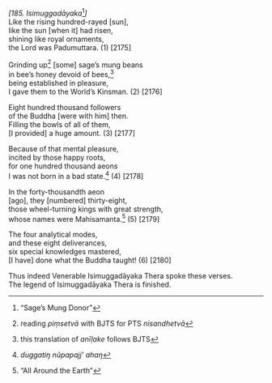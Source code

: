 *\[185. Isimuggadāyaka*[^1]*\]*  
Like the rising hundred-rayed \[sun\],  
like the sun \[when it\] had risen,  
shining like royal ornaments,  
the Lord was Padumuttara. (1) \[2175\]

Grinding up[^2] \[some\] sage’s mung beans  
in bee’s honey devoid of bees,[^3]  
being established in pleasure,  
I gave them to the World’s Kinsman. (2) \[2176\]

Eight hundred thousand followers  
of the Buddha \[were with him\] then.  
Filling the bowls of all of them,  
\[I provided\] a huge amount. (3) \[2177\]

Because of that mental pleasure,  
incited by those happy roots,  
for one hundred thousand aeons  
I was not born in a bad state.[^4] (4) \[2178\]

In the forty-thousandth aeon  
\[ago\], they \[numbered\] thirty-eight,  
those wheel-turning kings with great strength,  
whose names were Mahisamanta.[^5] (5) \[2179\]

The four analytical modes,  
and these eight deliverances,  
six special knowledges mastered,  
\[I have\] done what the Buddha taught! (6) \[2180\]

Thus indeed Venerable Isimuggadāyaka Thera spoke these verses.  
The legend of Isimuggadāyaka Thera is finished.  
[^1]: “Sage’s Mung Donor”  
[^2]: reading *piṃsetvā* with BJTS for PTS *nisandhetvā*  
[^3]: this translation of *anīḷake* follows BJTS  
[^4]: *duggatiŋ nûpapajj’ ahaŋ*  
[^5]: “All Around the Earth”
